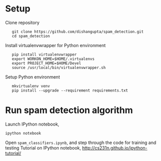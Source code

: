 # Setup
Clone repository
```
   git clone https://github.com/dishangupta/spam_detection.git
   cd spam_detection
```

Install virtualenvwrapper for Python environment
```
   pip install virtualenvwrapper
   export WORKON_HOME=$HOME/.virtualenvs
   export PROJECT_HOME=$HOME/Devel
   source /usr/local/bin/virtualenvwrapper.sh
```   

Setup Python environment
```
   mkvirtualenv venv
   pip install --upgrade --requirement requirements.txt
```

# Run spam detection algorithm
Launch IPython notebook,
```
ipython notebook
```

Open `spam_classifiers.ipynb`, and step through the code for training and testing
Tutorial on IPython notebook, http://cs231n.github.io/ipython-tutorial/
